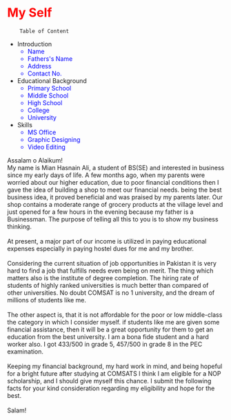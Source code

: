 <!DOCTYPE html>
<html lang="en">
<head>
	<meta charset="utf-8">
	<title>Essay</title>
</head>
<body>
	<h1 style="color:Red;">My Self</h1>
<div>

		Table of Content
<ul>
	<li>Introduction
		<ul style="color:Blue;">
			<li>Name</li>
			<li>Fathers's Name</li>
			<li>Address</li>
			<li>Contact No.</li>
		</ul>
		</li>
	<li>Educational Background
		<ul style="color:Blue;">
			<li>Primary School</li>
			<li>Middle School</li>
			<li>High School</li>
			<li>College</li>
			<li>University</li>
		</ul>
		</li>
	<li>Skills
		<ul style="color:Blue;">
			<li>MS Office</li>
			<li>Graphic Designing</li>
			<li>Video Editing</li>
		</ul>
		</li>
</ul>
<p>Assalam o Alaikum!
                                <br>My name is Mian Hasnain Ali, a student of BS(SE) and interested in business since my early days of life. A few months ago, when my parents were worried about our higher education, due to poor financial conditions then I gave the idea of building a shop to meet our financial needs. being the best business idea, it proved beneficial and was praised by my parents later. Our shop contains a moderate range of grocery products at the village level and just opened for a few hours in the evening because my father is a Businessman. The purpose of telling all this to you is to show my business thinking.<br>
             <br>At present, a major part of our income is utilized in paying educational expenses especially in paying hostel dues for me and my brother.<br>
             <br>Considering the current situation of job opportunities in Pakistan it is very hard to find a job that fulfills needs even being on merit. The thing which matters also is the institute of degree completion. The hiring rate of students of highly ranked universities is much better than compared of other universities. No doubt COMSAT is no 1 university, and the dream of millions of students like me.<br>
<br>The other aspect is, that it is not affordable for the poor or low middle-class the category in which I consider myself. if students like me are given some financial assistance, then it will be a great opportunity for them to get an education from the best university. I am a bona fide student and a hard worker also. I got 433/500 in grade 5, 457/500 in grade 8 in the PEC examination.<br>
<br>Keeping my financial background, my hard work in mind, and being hopeful for a bright future after studying at COMSATS I think I am eligible for a NOP scholarship, and I should give myself this chance. I submit the following facts for your kind consideration regarding my eligibility and hope for the best.<br>
<br>Salam!<br>

